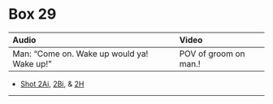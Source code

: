 # Box 29

| Audio | Video |
|:---|:---|
| Man: “Come on. Wake up would ya! Wake up!” | POV of groom on man.! |

* [Shot 2Ai](2Ai.md), [2Bi](2Bi.md), & [2H](2H.md)

- - - - -